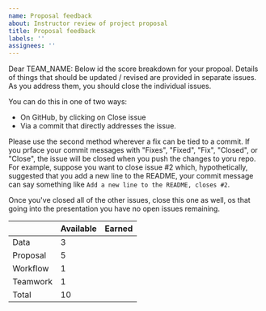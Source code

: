 ```yaml
---
name: Proposal feedback
about: Instructor review of project proposal
title: Proposal feedback
labels: ''
assignees: ''
---
```


Dear TEAM_NAME: Below id the score breakdown for your propoal. Details of things that should be updated / revised are provided in separate issues. As you address them, you should close the individual issues.

You can do this in one of two ways:

- On GitHub, by clicking on Close issue
- Via a commit that directly addresses the issue.

Please use the second method wherever a fix can be tied to a commit. If you prface your commit messages with "Fixes", "Fixed", "Fix", "Closed", or "Close", the issue will be closed when you push the changes to yoru repo. For example, suppose you want to close issue #2 which, hypothetically, suggested that you add a new line to the README, your commit message can say something like `Add a new line to the README, closes #2`.

Once you've closed all of the other issues, close this one as well, os that going into the presentation you have no open issues remaining.

|          | Available | Earned |
|----------|-----------|--------|
| Data     | 3         |        |
| Proposal | 5         |        |
| Workflow | 1         |        |
| Teamwork | 1         |        |
| Total    | 10        |        |